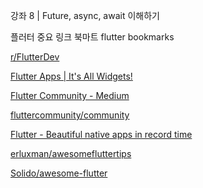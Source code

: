 강좌 8 | Future, async, await 이해하기

플러터 중요 링크 북마트 flutter bookmarks

[r/FlutterDev](https://www.reddit.com/r/FlutterDev/)

[Flutter Apps | It's All Widgets!](https://itsallwidgets.com/)

[Flutter Community - Medium](https://medium.com/flutter-community)

[fluttercommunity/community](https://github.com/fluttercommunity/community)

[Flutter - Beautiful native apps in record time](https://flutter.dev/)

[erluxman/awesomefluttertips](https://github.com/erluxman/awesomefluttertips)

[Solido/awesome-flutter](https://github.com/Solido/awesome-flutter)
